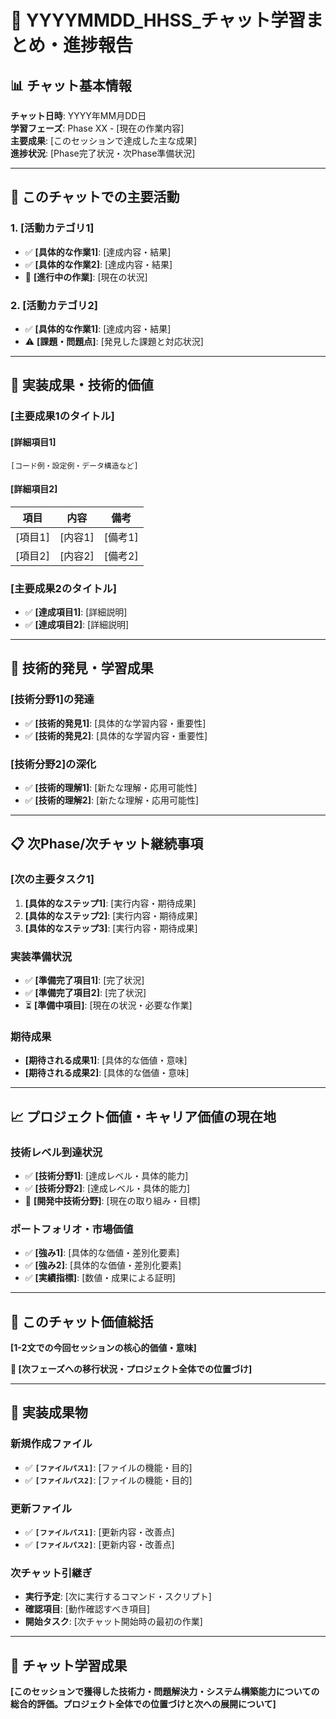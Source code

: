 # 🚀 YYYYMMDD_HHSS_チャット学習まとめ・進捗報告

## 📊 チャット基本情報

**チャット日時**: YYYY年MM月DD日  
**学習フェーズ**: Phase XX - [現在の作業内容]  
**主要成果**: [このセッションで達成した主な成果]  
**進捗状況**: [Phase完了状況・次Phase準備状況]  

---

## 🎯 このチャットでの主要活動

### **1. [活動カテゴリ1]**
- ✅ **[具体的な作業1]**: [達成内容・結果]
- ✅ **[具体的な作業2]**: [達成内容・結果]
- 🔄 **[進行中の作業]**: [現在の状況]

### **2. [活動カテゴリ2]**
- ✅ **[具体的な作業1]**: [達成内容・結果]
- ⚠️ **[課題・問題点]**: [発見した課題と対応状況]

---

## 🎉 実装成果・技術的価値

### **[主要成果1のタイトル]**

#### **[詳細項目1]**
```
[コード例・設定例・データ構造など]
```

#### **[詳細項目2]**
| 項目 | 内容 | 備考 |
|------|------|------|
| [項目1] | [内容1] | [備考1] |
| [項目2] | [内容2] | [備考2] |

### **[主要成果2のタイトル]**
- ✅ **[達成項目1]**: [詳細説明]
- ✅ **[達成項目2]**: [詳細説明]

---

## 🔬 技術的発見・学習成果

### **[技術分野1]の発達**
- ✅ **[技術的発見1]**: [具体的な学習内容・重要性]
- ✅ **[技術的発見2]**: [具体的な学習内容・重要性]

### **[技術分野2]の深化**
- ✅ **[技術的理解1]**: [新たな理解・応用可能性]
- ✅ **[技術的理解2]**: [新たな理解・応用可能性]

---

## 📋 次Phase/次チャット継続事項

### **[次の主要タスク1]**
1. **[具体的なステップ1]**: [実行内容・期待成果]
2. **[具体的なステップ2]**: [実行内容・期待成果]
3. **[具体的なステップ3]**: [実行内容・期待成果]

### **実装準備状況**
- ✅ **[準備完了項目1]**: [完了状況]
- ✅ **[準備完了項目2]**: [完了状況]
- ⏳ **[準備中項目]**: [現在の状況・必要な作業]

### **期待成果**
- **[期待される成果1]**: [具体的な価値・意味]
- **[期待される成果2]**: [具体的な価値・意味]

---

## 📈 プロジェクト価値・キャリア価値の現在地

### **技術レベル到達状況**
- ✅ **[技術分野1]**: [達成レベル・具体的能力]
- ✅ **[技術分野2]**: [達成レベル・具体的能力]
- 🔄 **[開発中技術分野]**: [現在の取り組み・目標]

### **ポートフォリオ・市場価値**
- ✅ **[強み1]**: [具体的な価値・差別化要素]
- ✅ **[強み2]**: [具体的な価値・差別化要素]
- ✅ **[実績指標]**: [数値・成果による証明]

---

## 🎯 このチャット価値総括

**[1-2文での今回セッションの核心的価値・意味]**

**🚀 [次フェーズへの移行状況・プロジェクト全体での位置づけ]**

---

## 📝 実装成果物

### **新規作成ファイル**
- ✅ **`[ファイルパス1]`**: [ファイルの機能・目的]
- ✅ **`[ファイルパス2]`**: [ファイルの機能・目的]

### **更新ファイル**
- ✅ **`[ファイルパス1]`**: [更新内容・改善点]
- ✅ **`[ファイルパス2]`**: [更新内容・改善点]

### **次チャット引継ぎ**
- **実行予定**: [次に実行するコマンド・スクリプト]
- **確認項目**: [動作確認すべき項目]
- **開始タスク**: [次チャット開始時の最初の作業]

---

## 🎉 チャット学習成果

**[このセッションで獲得した技術力・問題解決力・システム構築能力についての総合的評価。プロジェクト全体での位置づけと次への展開について]**